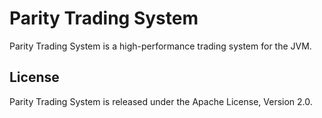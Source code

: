 Parity Trading System
=====================

Parity Trading System is a high-performance trading system for the JVM.


License
-------

Parity Trading System is released under the Apache License, Version 2.0.
